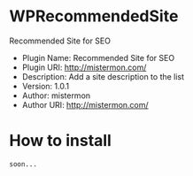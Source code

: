 # WPRecommendedSite
Recommended Site for SEO 

* Plugin Name: Recommended Site for SEO
* Plugin URI: http://mistermon.com/
* Description: Add a site description to the list
* Version: 1.0.1
* Author: mistermon
* Author URI: http://mistermon.com/

# How to install
````
soon...
````
